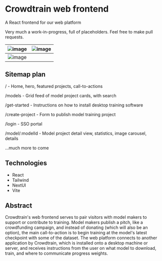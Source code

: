 # Crowdtrain web frontend
A React frontend for our web platform

Very much a work-in-progress, full of placeholders. Feel free to make pull requests.

| ![image](https://github.com/Crowdtrain-AI/web-frontend/assets/172853169/abfcf633-1bf9-49fc-82b9-9f7002d31a7a) | ![image](https://github.com/Crowdtrain-AI/web-frontend/assets/172853169/c2629270-0888-41a3-a1d0-5de23f5b7c12) |
|:---:|:---:|
| ![image](https://github.com/Crowdtrain-AI/web-frontend/assets/172853169/67b81e7f-04a7-4801-9166-b4a6b23c6504) |

## Sitemap plan
/ - Home, hero, featured projects, call-to-actions

/models - Grid feed of model project cards, with search

/get-started - Instructions on how to install desktop training software

/create-project - Form to publish model training project

/login - SSO portal

/model/:modelId - Model project detail view, statistics, image carousel, details

...much more to come

## Technologies
- React
- Tailwind
- NextUI
- Vite

## Abstract
Crowdtrain's web frontend serves to pair visitors with model makers to support or contribute to training. Model makers publish a pitch, like a crowdfunding campaign, and instead of donating (which will also be an option), the main call-to-action is to begin training at the model's latest checkpoint with some of the dataset. The web platform connects to another application by Crowdtrain, which is installed onto a desktop machine or server, and receives instructions from the user on what model to download, train, and where to communicate progress weights.
